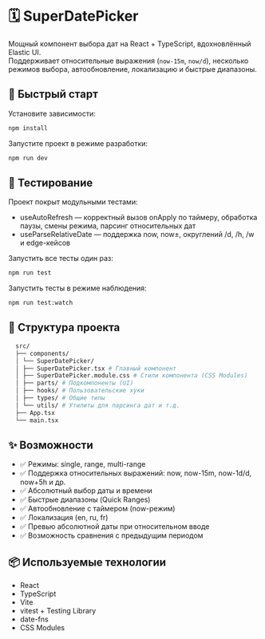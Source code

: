 # 🗓️ SuperDatePicker

Мощный компонент выбора дат на React + TypeScript, вдохновлённый Elastic UI.  
Поддерживает относительные выражения (`now-15m`, `now/d`), несколько режимов выбора, автообновление, локализацию и быстрые диапазоны.

## 🚀 Быстрый старт

Установите зависимости:

```bash
npm install
```

Запустите проект в режиме разработки:

```bash
npm run dev
```

## 🧪 Тестирование

Проект покрыт модульными тестами:

- useAutoRefresh — корректный вызов onApply по таймеру, обработка паузы, смены режима, парсинг относительных дат
- useParseRelativeDate — поддержка now, now±, округлений /d, /h, /w и edge-кейсов

Запустить все тесты один раз:

```bash
npm run test
```

Запустить тесты в режиме наблюдения:

```bash
npm run test:watch
```

## 📁 Структура проекта

```bash
  src/
  ├── components/
  │ └── SuperDatePicker/
  │ ├── SuperDatePicker.tsx # Главный компонент
  │ ├── SuperDatePicker.module.css # Стили компонента (CSS Modules)
  │ ├── parts/ # Подкомпоненты (UI)
  │ ├── hooks/ # Пользовательские хуки
  │ ├── types/ # Общие типы
  │ └── utils/ # Утилиты для парсинга дат и т.д.
  ├── App.tsx
  └── main.tsx
```

## ✨ Возможности

- ✅ Режимы: single, range, multi-range
- ✅ Поддержка относительных выражений: now, now-15m, now-1d/d, now+5h и др.
- ✅ Абсолютный выбор даты и времени
- ✅ Быстрые диапазоны (Quick Ranges)
- ✅ Автообновление с таймером (now-режим)
- ✅ Локализация (en, ru, fr)
- ✅ Превью абсолютной даты при относительном вводе
- ✅ Возможность сравнения с предыдущим периодом

## 📦 Используемые технологии

- React
- TypeScript
- Vite
- vitest + Testing Library
- date-fns
- CSS Modules
